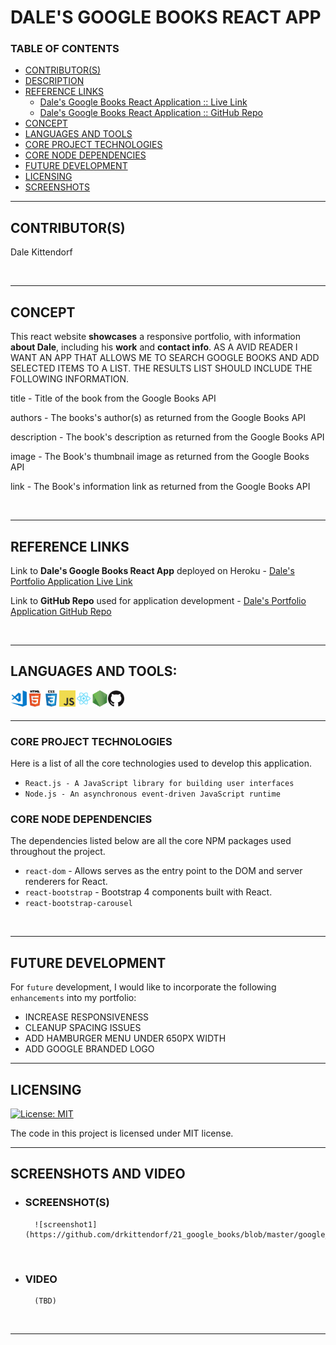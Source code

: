 # DALE'S GOOGLE BOOKS REACT APP

### TABLE OF CONTENTS

- [CONTRIBUTOR(S)](#CONTRIBUTOR(S))
- [DESCRIPTION](#DESCRIPTION)
- [REFERENCE LINKS](#REFERENCE-LINKS)
  - [Dale's Google Books React Application :: Live Link](https://dales-google-books-app.herokuapp.com/)
  - [Dale's Google Books React Application :: GitHub Repo](https://github.com/drkittendorf/21_google_books/)
- [CONCEPT](#CONCEPT)
- [LANGUAGES AND TOOLS](#LANGUAGES-AND-TOOLS)
- [CORE PROJECT TECHNOLOGIES](#CORE-PROJECT-TECHNOLOGIES)
- [CORE NODE DEPENDENCIES](#CORE-NODE-DEPENDENCIES)
- [FUTURE DEVELOPMENT](#FUTURE-DEVELOPMENT)
- [LICENSING](#LICENSING)
- [SCREENSHOTS](#SCREENSHOTS-AND-VIDEO)

---
## CONTRIBUTOR(S)
Dale Kittendorf

<br>

---

## CONCEPT

This react website **showcases** a responsive portfolio, with information **about Dale**, including his **work** and **contact info**.
AS A AVID READER I WANT AN APP THAT ALLOWS ME TO SEARCH GOOGLE BOOKS AND ADD SELECTED ITEMS TO A LIST.
THE RESULTS LIST SHOULD INCLUDE THE FOLLOWING INFORMATION.

title - Title of the book from the Google Books API

authors - The books's author(s) as returned from the Google Books API

description - The book's description as returned from the Google Books API

image - The Book's thumbnail image as returned from the Google Books API

link - The Book's information link as returned from the Google Books API

<br>

---

## REFERENCE LINKS

Link to **Dale's Google Books React App** deployed on Heroku - [Dale's Portfolio Application Live Link](https://dales-google-books-app.herokuapp.com/)

Link to **GitHub Repo** used for application development - [Dale's Portfolio Application GitHub Repo](https://github.com/drkittendorf/21_google_books)

<br>

---

## LANGUAGES AND TOOLS:
<img align="left" alt="Visual Studio Code" width="26px" src="https://raw.githubusercontent.com/github/explore/80688e429a7d4ef2fca1e82350fe8e3517d3494d/topics/visual-studio-code/visual-studio-code.png" />
<img align="left" alt="HTML5" width="26px" src="https://raw.githubusercontent.com/github/explore/80688e429a7d4ef2fca1e82350fe8e3517d3494d/topics/html/html.png" />
<img align="left" alt="CSS3" width="26px" src="https://raw.githubusercontent.com/github/explore/80688e429a7d4ef2fca1e82350fe8e3517d3494d/topics/css/css.png" />
<img align="left" alt="JavaScript" width="26px" src="https://raw.githubusercontent.com/github/explore/80688e429a7d4ef2fca1e82350fe8e3517d3494d/topics/javascript/javascript.png" />
<img align="left" alt="React" width="26px" src="https://raw.githubusercontent.com/github/explore/80688e429a7d4ef2fca1e82350fe8e3517d3494d/topics/react/react.png" />
<img align="left" alt="Node.js" width="26px" src="https://raw.githubusercontent.com/github/explore/80688e429a7d4ef2fca1e82350fe8e3517d3494d/topics/nodejs/nodejs.png" />
<img align="left" alt="GitHub" width="26px" src="https://raw.githubusercontent.com/github/explore/78df643247d429f6cc873026c0622819ad797942/topics/github/github.png" />

<br>
<br>

---

### CORE PROJECT TECHNOLOGIES

Here is a list of all the core technologies used to develop this application.

- `React.js - A JavaScript library for building user interfaces`
- `Node.js - An asynchronous event-driven JavaScript runtime`

### CORE NODE DEPENDENCIES

The dependencies listed below are all the core NPM packages used throughout the project.

- `react-dom` - Allows serves as the entry point to the DOM and server renderers for React.
- `react-bootstrap` - Bootstrap 4 components built with React.
- `react-bootstrap-carousel`

<br>

---

## FUTURE DEVELOPMENT

For `future` development, I would like to incorporate the following `enhancements` into my portfolio:

- INCREASE RESPONSIVENESS
- CLEANUP SPACING ISSUES
- ADD HAMBURGER MENU UNDER 650PX WIDTH
- ADD GOOGLE BRANDED LOGO

---


## LICENSING
[![License: MIT](https://img.shields.io/badge/License-MIT-yellow.svg)](https://opensource.org/licenses/MIT)  

The code in this project is licensed under MIT license.

---

## SCREENSHOTS AND VIDEO

- ### SCREENSHOT(S)  
        ![screenshot1](https://github.com/drkittendorf/21_google_books/blob/master/google_books.png)

<br>

- ### VIDEO
        (TBD)
<br>

---
